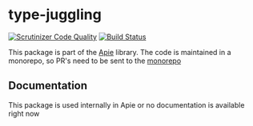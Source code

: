 # type-juggling

[![Scrutinizer Code Quality](https://scrutinizer-ci.com/g/apie-lib/type-juggling/badges/quality-score.png?b=main)](https://scrutinizer-ci.com/g/apie-lib/type-juggling/?branch=main)
[![Build Status](https://scrutinizer-ci.com/g/apie-lib/type-juggling/badges/build.png?b=main)](https://scrutinizer-ci.com/g/apie-lib/type-juggling/build-status/main)

This package is part of the [Apie](https://github.com/apie-lib) library.
The code is maintained in a monorepo, so PR's need to be sent to the [monorepo](https://github.com/apie-lib/apie-lib-monorepo/pulls)

## Documentation
This package is used internally in Apie or no documentation is available right now
